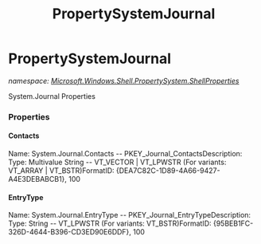 ﻿---
title: PropertySystemJournal
---

# PropertySystemJournal
_namespace: [Microsoft.Windows.Shell.PropertySystem.ShellProperties](N-Microsoft.Windows.Shell.PropertySystem.ShellProperties.html)_

System.Journal Properties



### Properties

#### Contacts
Name: System.Journal.Contacts -- PKEY_Journal_ContactsDescription: Type: Multivalue String -- VT_VECTOR | VT_LPWSTR (For variants: VT_ARRAY | VT_BSTR)FormatID: {DEA7C82C-1D89-4A66-9427-A4E3DEBABCB1}, 100
#### EntryType
Name: System.Journal.EntryType -- PKEY_Journal_EntryTypeDescription: Type: String -- VT_LPWSTR (For variants: VT_BSTR)FormatID: {95BEB1FC-326D-4644-B396-CD3ED90E6DDF}, 100

